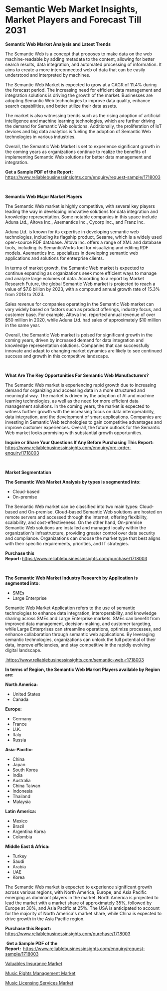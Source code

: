 <p><h1>Semantic Web Market Insights, Market Players and Forecast Till 2031</h1></p><p><strong>Semantic Web Market Analysis and Latest Trends</strong></p>
<p><p>The Semantic Web is a concept that proposes to make data on the web machine-readable by adding metadata to the content, allowing for better search results, data integration, and automated processing of information. It aims to create a more interconnected web of data that can be easily understood and interpreted by machines.</p><p>The Semantic Web Market is expected to grow at a CAGR of 11.4% during the forecast period. The increasing need for efficient data management and integration solutions is driving the growth of the market. Businesses are adopting Semantic Web technologies to improve data quality, enhance search capabilities, and better utilize their data assets.</p><p>The market is also witnessing trends such as the rising adoption of artificial intelligence and machine learning technologies, which are further driving the demand for Semantic Web solutions. Additionally, the proliferation of IoT devices and big data analytics is fueling the adoption of Semantic Web technologies in various industries.</p><p>Overall, the Semantic Web Market is set to experience significant growth in the coming years as organizations continue to realize the benefits of implementing Semantic Web solutions for better data management and integration.</p></p>
<p><strong>Get a Sample PDF of the Report:&nbsp;</strong> <a href="https://www.reliablebusinessinsights.com/enquiry/request-sample/1718003">https://www.reliablebusinessinsights.com/enquiry/request-sample/1718003</a></p>
<p>&nbsp;</p>
<p><strong>Semantic Web Major Market Players</strong></p>
<p><p>The Semantic Web market is highly competitive, with several key players leading the way in developing innovative solutions for data integration and knowledge representation. Some notable companies in this space include Aduna Ltd., Altova Inc., Asemantics Inc., Cycorp Inc., and Franz Inc.</p><p>Aduna Ltd. is known for its expertise in developing semantic web technologies, including its flagship product, Sesame, which is a widely used open-source RDF database. Altova Inc. offers a range of XML and database tools, including its SemanticWorks tool for visualizing and editing RDF models. Asemantics Inc. specializes in developing semantic web applications and solutions for enterprise clients.</p><p>In terms of market growth, the Semantic Web market is expected to continue expanding as organizations seek more efficient ways to manage and analyze large volumes of data. According to a report by Market Research Future, the global Semantic Web market is projected to reach a value of $7.6 billion by 2023, with a compound annual growth rate of 15.3% from 2018 to 2023.</p><p>Sales revenue for companies operating in the Semantic Web market can vary widely based on factors such as product offerings, industry focus, and customer base. For example, Altova Inc. reported annual revenue of over $50 million in 2020, while Aduna Ltd. had sales of approximately $10 million in the same year.</p><p>Overall, the Semantic Web market is poised for significant growth in the coming years, driven by increased demand for data integration and knowledge representation solutions. Companies that can successfully innovate and adapt to changing market dynamics are likely to see continued success and growth in this competitive landscape.</p></p>
<p>&nbsp;</p>
<p><strong>What Are The Key Opportunities For Semantic Web Manufacturers?</strong></p>
<p><p>The Semantic Web market is experiencing rapid growth due to increasing demand for organizing and accessing data in a more structured and meaningful way. The market is driven by the adoption of AI and machine learning technologies, as well as the need for more efficient data management solutions. In the coming years, the market is expected to witness further growth with the increasing focus on data interoperability, data integration, and the development of smart applications. Companies are investing in Semantic Web technologies to gain competitive advantages and improve customer experiences. Overall, the future outlook for the Semantic Web market looks promising with substantial growth opportunities.</p></p>
<p><strong>Inquire or Share Your Questions If Any Before Purchasing This Report:</strong> <a href="https://www.reliablebusinessinsights.com/enquiry/pre-order-enquiry/1718003">https://www.reliablebusinessinsights.com/enquiry/pre-order-enquiry/1718003</a></p>
<p>&nbsp;</p>
<p><strong>Market Segmentation</strong></p>
<p><strong>The Semantic Web Market Analysis by types is segmented into:</strong></p>
<p><ul><li>Cloud-based</li><li>On-premise</li></ul></p>
<p><p>The Semantic Web market can be classified into two main types: Cloud-based and On-premise. Cloud-based Semantic Web solutions are hosted on remote servers and accessed through the internet, offering flexibility, scalability, and cost-effectiveness. On the other hand, On-premise Semantic Web solutions are installed and managed locally within the organization's infrastructure, providing greater control over data security and compliance. Organizations can choose the market type that best aligns with their specific requirements, priorities, and IT strategies.</p></p>
<p><strong>Purchase this Report:&nbsp;</strong><a href="https://www.reliablebusinessinsights.com/purchase/1718003">https://www.reliablebusinessinsights.com/purchase/1718003</a></p>
<p>&nbsp;</p>
<p><strong>The Semantic Web Market Industry Research by Application is segmented into:</strong></p>
<p><ul><li>SMEs</li><li>Large Enterprise</li></ul></p>
<p><p>Semantic Web Market Application refers to the use of semantic technologies to enhance data integration, interoperability, and knowledge sharing across SMEs and Large Enterprise markets. SMEs can benefit from improved data management, decision-making, and customer targeting, while Large Enterprises can streamline operations, optimize processes, and enhance collaboration through semantic web applications. By leveraging semantic technologies, organizations can unlock the full potential of their data, improve efficiencies, and stay competitive in the rapidly evolving digital landscape.</p></p>
<p><a href="https://www.reliablebusinessinsights.com/semantic-web-r1718003">&nbsp;https://www.reliablebusinessinsights.com/semantic-web-r1718003</a></p>
<p><strong>In terms of Region, the Semantic Web Market Players available by Region are:</strong></p>
<p>
    <p> <strong> North America: </strong>
        <ul>
            <li>United States</li>
            <li>Canada</li>
        </ul>
        </p> 
    <p> <strong> Europe: </strong>
        <ul>
            <li>Germany</li>
            <li>France</li>
            <li>U.K.</li>
            <li>Italy</li>
            <li>Russia</li>
        </ul>
        </p> 
    <p> <strong> Asia-Pacific: </strong>
        <ul>
            <li>China</li>
            <li>Japan</li>
            <li>South Korea</li>
            <li>India</li>
            <li>Australia</li>
            <li>China Taiwan</li>
            <li>Indonesia</li>
            <li>Thailand</li>
            <li>Malaysia</li>
        </ul>
        </p> 
    <p> <strong> Latin America: </strong>
        <ul>
            <li>Mexico</li>
            <li>Brazil</li>
            <li>Argentina Korea</li>
            <li>Colombia</li>
        </ul>
        </p> 
    <p> <strong> Middle East & Africa: </strong>
        <ul>
            <li>Turkey</li>
            <li>Saudi</li>
            <li>Arabia</li>
            <li>UAE</li>
            <li>Korea</li>
        </ul>
    </p>
    </p>
<p><p>The Semantic Web market is expected to experience significant growth across various regions, with North America, Europe, and Asia Pacific emerging as dominant players in the market. North America is projected to lead the market with a market share of approximately 35%, followed by Europe at 30%, and Asia Pacific at 25%. The USA is anticipated to account for the majority of North America's market share, while China is expected to drive growth in the Asia Pacific region.</p></p>
<p><strong>Purchase this Report: </strong><a href="https://www.reliablebusinessinsights.com/purchase/1718003">https://www.reliablebusinessinsights.com/purchase/1718003</a></p>
<p>&nbsp;<strong>Get a Sample PDF of the Report:&nbsp;&nbsp;</strong><a href="https://www.reliablebusinessinsights.com/enquiry/request-sample/1718003">https://www.reliablebusinessinsights.com/enquiry/request-sample/1718003</a></p>
<p><strong></strong></p>
<p><p><a href="https://github.com/rionkhanvai01/Market-Research-Report-List-1/blob/main/valuables-insurance-market.md">Valuables Insurance Market</a></p><p><a href="https://github.com/nandosuryapratama/Market-Research-Report-List-1/blob/main/music-rights-management-market.md">Music Rights Management Market</a></p><p><a href="https://github.com/Chiragrp22/Market-Research-Report-List-5/blob/main/music-licensing-services-market.md">Music Licensing Services Market</a></p></p>